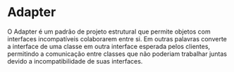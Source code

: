 # Adapter

O Adapter é um padrão de projeto estrutural que permite objetos com interfaces incompatíveis colaborarem entre si. Em outras palavras converte a interface de uma classe em outra interface esperada pelos clientes, permitindo a comunicação entre classes que não poderiam trabalhar juntas devido a incompatibilidade de suas interfaces.

